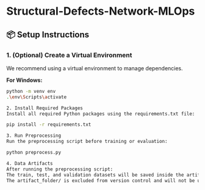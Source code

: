 # Structural-Defects-Network-MLOps

## 📦 Setup Instructions

### 1. (Optional) Create a Virtual Environment
We recommend using a virtual environment to manage dependencies.

**For Windows:**
```bash
python -m venv env
.\env\Scripts\activate

2. Install Required Packages
Install all required Python packages using the requirements.txt file:

pip install -r requirements.txt

3. Run Preprocessing
Run the preprocessing script before training or evaluation:

python preprocess.py

4. Data Artifacts
After running the preprocessing script:
The train, test, and validation datasets will be saved inside the artifact_folder/ directory.
The artifact_folder/ is excluded from version control and will not be uploaded to Git (as specified in .gitignore).